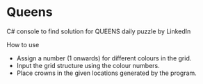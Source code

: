 # Queens

C# console to find solution for QUEENS daily puzzle by LinkedIn

How to use
  * Assign a number (1 onwards) for different colours in the grid.
  * Input the grid structure using the colour numbers.
  * Place crowns in the given locations generated by the program.
